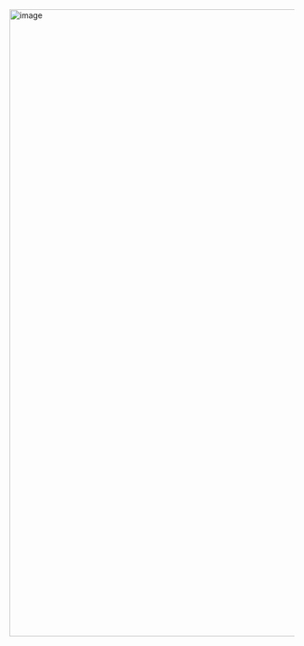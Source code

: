 
<img width="1109" alt="image" src="https://github.com/abhilabh/JavaSpringHibernateJpaAssign/assets/3644046/d1e3462e-aac2-43c1-a120-51c017d1cece">


